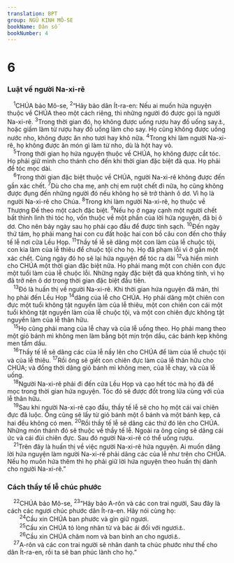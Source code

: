 ```yaml
---
translation: BPT
group: NGŨ KINH MÔ-SE
bookName: Dân số 
bookNumber: 4
---
```


<div class="title"><h1>6</h1><h3>Luật về người Na-xi-rê</h3></div>
<span class="verse dan_6_1"> <sup>1</sup>CHÚA bảo Mô-se,</span>
<span class="verse dan_6_2"><sup>2</sup>“Hãy bảo dân Ít-ra-en: Nếu ai muốn hứa nguyện thuộc về CHÚA theo một cách riêng, thì những người đó được gọi là người Na-xi-rê.</span>
<span class="verse dan_6_3"><sup>3</sup>Trong thời gian đó, họ không được uống rượu hay đồ uống say<a data-toggle="tooltip" data-placement="bottom" title="Hay “bia.”">⚓</a>, hoặc giấm làm từ rượu hay đồ uống làm cho say. Họ cũng không được uống nước nho, không được ăn nho tươi hay khô nữa.</span>
<span class="verse dan_6_4"><sup>4</sup>Trong khi làm người Na-xi-rê, họ không được ăn món gì làm từ nho, dù là hột hay vỏ.<br/></span>
<span class="verse dan_6_5"> <sup>5</sup>Trong thời gian họ hứa nguyện thuộc về CHÚA, họ không được cắt tóc. Họ phải giữ mình cho thánh cho đến khi thời gian đặc biệt đã qua. Họ phải để tóc mọc dài.<br/></span>
<span class="verse dan_6_6"> <sup>6</sup>Trong thời gian đặc biệt thuộc về CHÚA, người Na-xi-rê không được đến gần xác chết.</span>
<span class="verse dan_6_7"><sup>7</sup>Dù cho cha mẹ, anh chị em ruột chết đi nữa, họ cũng không được đụng đến những người đó nếu không họ sẽ trở thành ô dơ. Vì họ là người Na-xi-rê cho Chúa.</span>
<span class="verse dan_6_8"><sup>8</sup>Trong khi làm người Na-xi-rê, họ thuộc về Thượng Đế theo một cách đặc biệt.</span>
<span class="verse dan_6_9"><sup>9</sup>Nếu họ ở ngay cạnh một người chết bất thình lình thì tóc họ, vốn thuộc về một phần của lời hứa nguyện, đã bị ô dơ. Cho nên bảy ngày sau họ phải cạo đầu để được tinh sạch.</span>
<span class="verse dan_6_10"><sup>10</sup>Đến ngày thứ tám, họ phải mang hai con cu đất hoặc hai con bồ câu con đến cho thầy tế lễ nơi cửa Lều Họp.</span>
<span class="verse dan_6_11"><sup>11</sup>Thầy tế lễ sẽ dâng một con làm của lễ chuộc tội, con kia làm của lễ thiêu để chuộc tội cho họ. Họ đã phạm lỗi vì ở gần một xác chết. Cùng ngày đó họ sẽ lại hứa nguyện để tóc ra dài</span>
<span class="verse dan_6_12"><sup>12</sup>và hiến mình cho CHÚA một thời gian đặc biệt nữa. Họ phải mang một con chiên con đực một tuổi làm của lễ chuộc lỗi. Những ngày đặc biệt đã qua không tính, vì họ đã trở nên ô dơ trong thời gian đặc biệt đầu tiên.<br/></span>
<span class="verse dan_6_13"> <sup>13</sup>Đó là huấn thị về người Na-xi-rê. Khi thời gian hứa nguyện đã mãn, thì họ phải đến Lều Họp</span>
<span class="verse dan_6_14"><sup>14</sup>dâng của lễ cho CHÚA. Họ phải dâng một chiên con đực một tuổi không tật nguyền làm của lễ thiêu, một con chiên con cái một tuổi không tật nguyền làm của lễ chuộc tội, và một con chiên đực không tật nguyền làm của lễ thân hữu.<br/></span>
<span class="verse dan_6_15"> <sup>15</sup>Họ cũng phải mang của lễ chay và của lễ uống theo. Họ phải mang theo một giỏ bánh mì không men làm bằng bột mịn trộn dầu, các bánh kẹp không men tẩm dầu.<br/></span>
<span class="verse dan_6_16"> <sup>16</sup>Thầy tế lễ sẽ dâng các của lễ nầy lên cho CHÚA để làm của lễ chuộc tội và của lễ thiêu.</span>
<span class="verse dan_6_17"><sup>17</sup>Rồi ông sẽ giết con chiên đực làm của lễ thân hữu cho CHÚA; và đồng thời dâng giỏ bánh mì không men, của lễ chay, và của lễ uống.<br/></span>
<span class="verse dan_6_18"> <sup>18</sup>Người Na-xi-rê phải đi đến cửa Lều Họp và cạo hết tóc mà họ đã để mọc trong thời gian hứa nguyện. Tóc đó sẽ được đốt trong lửa cùng với của lễ thân hữu.<br/></span>
<span class="verse dan_6_19"> <sup>19</sup>Sau khi người Na-xi-rê cạo đầu, thầy tế lễ sẽ cho họ một cái vai chiên đực đã luộc. Ông cũng sẽ lấy từ giỏ bánh một ổ bánh và một bánh kẹp, cả hai đều không có men.</span>
<span class="verse dan_6_20"><sup>20</sup>Rồi thầy tế lễ sẽ dâng các thứ đó lên cho CHÚA. Những món thánh đó sẽ thuộc về thầy tế lễ. Ngoài ra ông cũng sẽ dâng cái ức và cái đùi chiên đực. Sau đó người Na-xi-rê có thể uống rượu.<br/></span>
<span class="verse dan_6_21"> <sup>21</sup>Trên đây là huấn thị về việc người Na-xi-rê hứa nguyện. Ai muốn dâng lời hứa nguyện làm người Na-xi-rê phải dâng các của lễ như trên cho CHÚA. Nếu họ muốn hứa thêm thì họ phải giữ lời hứa nguyện theo huấn thị dành cho người Na-xi-rê.”<br/></span>
<div class="title"><h3>Cách thầy tế lễ chúc phước</h3></div>
<span class="verse dan_6_22"> <sup>22</sup>CHÚA bảo Mô-se,</span>
<span class="verse dan_6_23"><sup>23</sup>“Hãy bảo A-rôn và các con trai người, Sau đây là cách các ngươi chúc phước dân Ít-ra-en. Hãy nói cùng họ:<br/></span>
<span class="verse dan_6_24">  <sup>24</sup>Cầu xin CHÚA ban phước và gìn giữ ngươi.<br/></span>
<span class="verse dan_6_25">  <sup>25</sup>Cầu xin CHÚA tỏ lòng nhân từ và bác ái đối với ngươi<a data-toggle="tooltip" data-placement="bottom" title="Nguyên văn, “Cầu xin Chúa chiếu sáng mặt Ngài trên ngươi.”">⚓</a>.<br/></span>
<span class="verse dan_6_26">  <sup>26</sup>Cầu xin CHÚA chăm nom và ban bình an cho ngươi<a data-toggle="tooltip" data-placement="bottom" title="Nguyên văn, “Cầu xin Ngài chấp nhận ngươi vào sự hiện diện của Ngài và ban cho ngươi điều ngươi ao ước.”">⚓</a>.<br/></span>
<span class="verse dan_6_27"> <sup>27</sup>A-rôn và các con trai người sẽ nhân danh ta chúc phước như thế cho dân Ít-ra-en, rồi ta sẽ ban phúc lành cho họ.”<br/></span>
